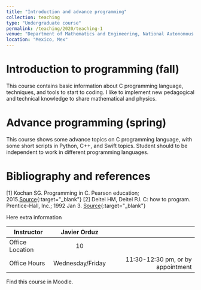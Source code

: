 ```yaml
---
title: "Introduction and advance programming"
collection: teaching
type: "Undergraduate course"
permalink: /teaching/2020/teaching-1
venue: "Department of Mathematics and Engineering, National Autonomous University of Mexico"
location: "Mexico, Mex"
---
```



# Introduction to programming (fall)

This course contains basic information about C programming language, 
techniques, and tools to start to coding.
I like to implement new pedagogical and technical knowledge 
to share mathematical and physics. 


# Advance programming (spring)

This course shows some advance topics on C programming language,
with some short scripts in Python, C++, and Swift topics.
Student should to be independent to work in different programming 
languages.

# Bibliography and references
[1] Kochan SG. Programming in C. Pearson education; 2015.[Source](https://tinyurl.com/ygg56pr3){:target="_blank"}
[2] Deitel HM, Deitel PJ. C: how to program. Prentice-Hall, Inc.; 1992 Jan 3. [Source](https://tinyurl.com/yf8xuf9l){:target="_blank"}


Here extra information


| Instructor   |      Javier Orduz      |   |
|--------------------|:-----------------------:|----------------:|
| Office Location |  10 |  |
| Office Hours |    Wednesday/Friday   |   11:30-12:30 pm, or by appointment |


Find this course in Moodle.